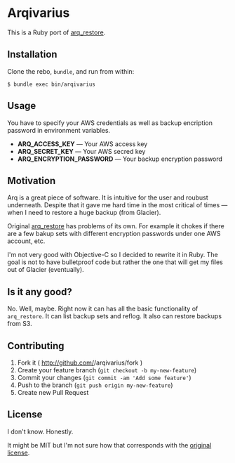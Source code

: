 # Arqivarius

This is a Ruby port of [arq_restore][].

## Installation

Clone the rebo, `bundle`, and run from within:

    $ bundle exec bin/arqivarius

## Usage

You have to specify your AWS credentials as well as backup encription password
in environment variables.

* **ARQ_ACCESS_KEY** — Your AWS access key
* **ARQ_SECRET_KEY** — Your AWS secred key
* **ARQ_ENCRYPTION_PASSWORD** — Your backup encryption password

## Motivation

Arq is a great piece of software. It is intuitive for the user and roubust
underneath. Despite that it gave me hard time in the most critical of times —
when I need to restore a huge backup (from Glacier).

Original [arq_restore][] has problems of its own. For example it chokes if there
are a few bakup sets with different encryption passwords under one AWS account,
etc.

I'm not very good with Objective-C so I decided to rewrite it in Ruby. The goal
is not to have bulletproof code but rather the one that will get my files out of
Glacier (eventually).

## Is it any good?

No. Well, maybe. Right now it can has all the basic functionality of
`arq_restore`. It can list backup sets and reflog. It also can restore backups
from S3.

## Contributing

1. Fork it ( http://github.com/<my-github-username>/arqivarius/fork )
2. Create your feature branch (`git checkout -b my-new-feature`)
3. Commit your changes (`git commit -am 'Add some feature'`)
4. Push to the branch (`git push origin my-new-feature`)
5. Create new Pull Request

## License

I don't know. Honestly.

It might be MIT but I'm not sure how that corresponds with the [original
license](https://github.com/sreitshamer/arq_restore/#license).



[arq_restore]: https://github.com/sreitshamer/arq_restore/
